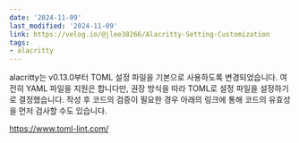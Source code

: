 ```yaml
---
date: '2024-11-09'
last_modified: '2024-11-09'
link: https://velog.io/@jlee38266/Alacritty-Setting-Customization
tags:
- alacritty
---
```


alacritty는 v0.13.0부터 TOML 설정 파일을 기본으로 사용하도록 변경되었습니다. 여전히 YAML 파일을 지원은 합니다만, 권장 방식을 따라 TOML로 설정 파일을 설정하기로 결정했습니다. 작성 후 코드의 검증이 필요한 경우 아래의 링크에 통해 코드의 유효성을 먼저 검사할 수도 있습니다.

<https://www.toml-lint.com/>